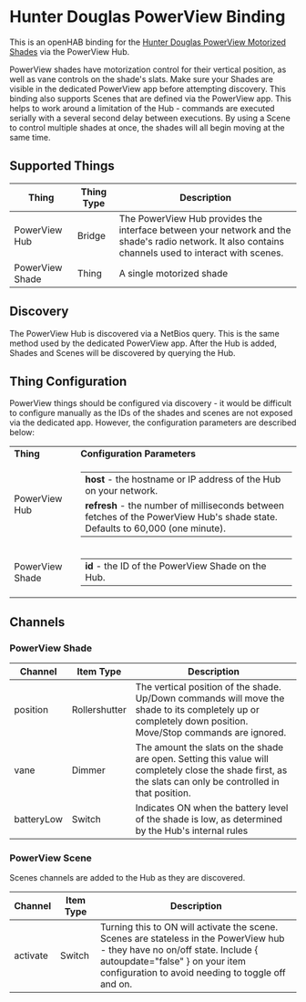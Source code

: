 # Hunter Douglas PowerView Binding

This is an openHAB binding for the [Hunter Douglas PowerView Motorized Shades](http://www.hunterdouglas.com/operating-systems/powerview-motorization/support) via the PowerView Hub.

PowerView shades have motorization control for their vertical position, as well as vane controls on the shade's slats.
Make sure your Shades are visible in the dedicated PowerView app before attempting discovery.
This binding also supports Scenes that are defined via the PowerView app.
This helps to work around a limitation of the Hub - commands are executed serially with a several second delay between executions.
By using a Scene to control multiple shades at once, the shades will all begin moving at the same time.

## Supported Things

| Thing           | Thing Type | Description                                                                                                                                          |
|-----------------|------------|------------------------------------------------------------------------------------------------------------------------------------------------------|
| PowerView Hub   | Bridge     | The PowerView Hub provides the interface between your network and the shade's radio network. It also contains channels used to interact with scenes. |
| PowerView Shade | Thing      | A single motorized shade                                                                                                                             |

## Discovery

The PowerView Hub is discovered via a NetBios query.
This is the same method used by the dedicated PowerView app.
After the Hub is added, Shades and Scenes will be discovered by querying the Hub.

## Thing Configuration

PowerView things should be configured via discovery - it would be difficult to configure manually as the IDs of the shades and scenes are not exposed via the dedicated app.
However, the configuration parameters are described below:

<table>
 <tr>
  <td><b>Thing</b></td>
  <td><b>Configuration Parameters</b></td>
 </tr>
 <tr>
  <td>PowerView Hub</td>
  <td>
   <table>
    <tr><td><b>host</b> - the hostname or IP address of the Hub on your network.</td></tr>
    <tr><td><b>refresh</b> - the number of milliseconds between fetches of the PowerView Hub's shade state. Defaults to 60,000 (one minute).</td></tr>
   </table>
  </td>
 </tr>
 <tr>
  <td>PowerView Shade</td>
  <td>
   <table>
    <tr><td><b>id</b> - the ID of the PowerView Shade on the Hub.</td></tr>
   </table>
  </td>
 </tr>
</table>

## Channels

### PowerView Shade

| Channel    | Item Type     | Description                                                                                                                                                 |
|------------|---------------|-------------------------------------------------------------------------------------------------------------------------------------------------------------|
| position   | Rollershutter | The vertical position of the shade. Up/Down commands will move the shade to its completely up or completely down position. Move/Stop commands are ignored.  |
| vane       | Dimmer        | The amount the slats on the shade are open. Setting this value will completely close the shade first, as the slats can only be controlled in that position. |
| batteryLow | Switch        | Indicates ON when the battery level of the shade is low, as determined by the Hub's internal rules                                                          |

### PowerView Scene

Scenes channels are added to the Hub as they are discovered.

| Channel  | Item Type | Description                                                                                                                                                                                                         |
|----------|-----------|---------------------------------------------------------------------------------------------------------------------------------------------------------------------------------------------------------------------|
| activate | Switch    | Turning this to ON will activate the scene. Scenes are stateless in the PowerView hub - they have no on/off state. Include { autoupdate="false" } on your item configuration to avoid needing to toggle off and on. |
